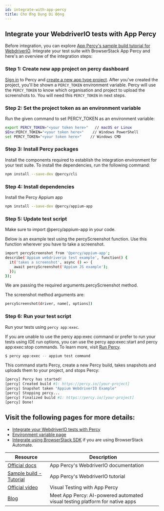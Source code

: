 ```yaml
---
id: integrate-with-app-percy
title: Cho Ứng Dụng Di Động
---
```


## Integrate your WebdriverIO tests with App Percy

Before integration, you can explore [App Percy's sample build tutorial for WebdriverIO](https://www.browserstack.com/docs/app-percy/sample-build/webdriverio-javascript/?utm_source=webdriverio&utm_medium=partnered&utm_campaign=documentation).
Integrate your test suite with BrowserStack App Percy and here's an overview of the integration steps:

### Step 1: Create new app project on percy dashboard

[Sign in](https://percy.io/signup/?utm_source=webdriverio&utm_medium=partnered&utm_campaign=documentation) to Percy and [create a new app type project](https://www.browserstack.com/docs/app-percy/get-started/create-project/?utm_source=webdriverio&utm_medium=partnered&utm_campaign=documentation). After you've created the project, you'll be shown a `PERCY_TOKEN` environment variable. Percy will use the `PERCY_TOKEN` to know which organisation and project to upload the screenshots to. You will need this `PERCY_TOKEN` in next steps.

### Step 2: Set the project token as an environment variable

Run the given command to set PERCY_TOKEN as an environment variable:

```sh
export PERCY_TOKEN="<your token here>"   // macOS or Linux
$Env:PERCY_TOKEN="<your token here>"    // Windows PowerShell
set PERCY_TOKEN="<your token here>"    // Windows CMD
```

### Step 3: Install Percy packages

Install the components required to establish the integration environment for your test suite.
To install the dependencies, run the following command:

```sh
npm install --save-dev @percy/cli
```

### Step 4: Install dependencies

Install the Percy Appium app

```sh
npm install --save-dev @percy/appium-app
```

### Step 5: Update test script
Make sure to import @percy/appium-app in your code.

Below is an example test using the percyScreenshot function. Use this function wherever you have to take a screenshot.

```sh
import percyScreenshot from '@percy/appium-app';
describe('Appium webdriverio test example', function() {
  it('takes a screenshot', async () => {
    await percyScreenshot('Appium JS example');
  });
});
```
We are passing the required arguments.percyScreenshot method.

The screenshot method arguments are:

```sh
percyScreenshot(driver, name[, options])
```
### Step 6: Run your test script

Run your tests using `percy app:exec`.

If you are unable to use the percy app:exec command or prefer to run your tests using IDE run options, you can use the percy app:exec:start and percy app:exec:stop commands. To learn more, visit [Run Percy](https://www.browserstack.com/docs/app-percy/references/commands/?utm_source=webdriverio&utm_medium=partnered&utm_campaign=documentation).

```sh
$ percy app:exec -- appium test command
```
This command starts Percy, create a new Percy build, takes snapshots and uploads them to your project, and stops Percy:


```sh
[percy] Percy has started!
[percy] Created build #1: https://percy.io/[your-project]
[percy] Snapshot taken "Appium WebdriverIO Example"
[percy] Stopping percy...
[percy] Finalized build #1: https://percy.io/[your-project]
[percy] Done!
```

## Visit the following pages for more details:
- [Integrate your WebdriverIO tests with Percy](https://www.browserstack.com/docs/app-percy/integrate/webdriverio-javascript/?utm_source=webdriverio&utm_medium=partnered&utm_campaign=documentation)
- [Environment variable page](https://www.browserstack.com/docs/app-percy/get-started/set-env-var/?utm_source=webdriverio&utm_medium=partnered&utm_campaign=documentation)
- [Integrate using BrowserStack SDK](https://www.browserstack.com/docs/app-percy/integrate-bstack-sdk/webdriverio/?utm_source=webdriverio&utm_medium=partnered&utm_campaign=documentation) if you are using BrowserStack Automate.


| Resource                                                                                                                                                            | Description                       |
|---------------------------------------------------------------------------------------------------------------------------------------------------------------------|-----------------------------------|
| [Official docs](https://www.browserstack.com/docs/app-percy/integrate/webdriverio-javascript/?utm_source=webdriverio&utm_medium=partnered&utm_campaign=documentation)             | App Percy's WebdriverIO documentation |
| [Sample build - Tutorial](https://www.browserstack.com/docs/app-percy/sample-build/webdriverio-javascript/?utm_source=webdriverio&utm_medium=partnered&utm_campaign=documentation) | App Percy's WebdriverIO tutorial      |
| [Official video](https://youtu.be/a4I_RGFdwvc/?utm_source=webdriverio&utm_medium=partnered&utm_campaign=documentation)                                              | Visual Testing with App Percy         |
| [Blog](https://www.browserstack.com/blog/product-launch-app-percy/?utm_source=webdriverio&utm_medium=partnered&utm_campaign=documentation)                    | Meet App Percy: AI-powered automated visual testing platform for native apps    |